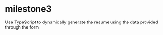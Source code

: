 # milestone3
 Use TypeScript to dynamically generate the resume using the data provided through the form
